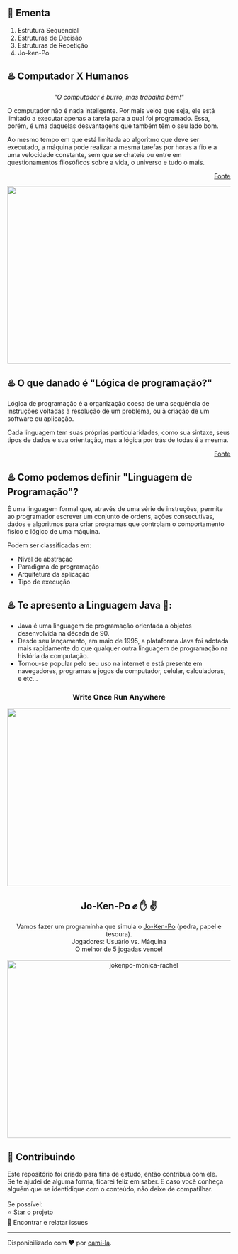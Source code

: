 <h2>📝 Ementa</h2>

<ol>
    <li>Estrutura Sequencial</li>
    <li>Estruturas de Decisão</li>
    <li>Estruturas de Repetição</li>
    <li>Jo-ken-Po</li>
</ol>

<h2>♨️ Computador X Humanos </h2>
<p align="center"><em>"O computador é burro, mas trabalha bem!"</em></p>
<p>O computador não é nada inteligente. Por mais veloz que seja, ele está limitado a executar apenas a tarefa para a qual foi programado. Essa, porém, é uma daquelas desvantagens que também têm o seu lado bom.</p>
<p>Ao mesmo tempo em que está limitada ao algoritmo que deve ser executado, a máquina pode realizar a mesma tarefas por horas a fio e a uma velocidade constante, sem que se chateie ou entre em questionamentos filosóficos sobre a vida, o universo e tudo o mais.</p>
<p align="right"><a href="https://www.tecmundo.com.br/ciencia/16846-cerebro-humano-x-pc-como-eles-se-comparam-.htm">Fonte</a></p>
<p align="center">
    <img src="https://media2.giphy.com/media/CTX0ivSQbI78A/giphy.gif?cid=790b7611f1697e92d7a4495d340aca8709e424b4d49f2b8f&rid=giphy.gif&ct=g" width="600" height="400"/>
</p>
<h2>♨️ O que danado é "Lógica de programação?"</h2>
<p>Lógica de programação é a organização coesa de uma sequência de instruções voltadas à resolução de um problema, ou à criação de um software ou aplicação.</p>
<p>Cada linguagem tem suas próprias particularidades, como sua sintaxe, seus tipos de dados e sua orientação, mas a lógica por trás de todas é a mesma.</p>
<p align="right"><a href="https://kenzie.com.br/blog/logica-de-programacao/">Fonte</a></p>

<h2>♨️ Como podemos definir "Linguagem de Programação"?</h2>
<p> É uma linguagem formal que, através de uma série de instruções, permite ao programador escrever um conjunto de ordens, ações consecutivas, dados e algoritmos para criar programas que controlam o comportamento físico e lógico de uma máquina.</p>
<p> Podem ser classificadas em:</p>

<ul>
    <li>
        Nível de abstração
    </li>
    <li>
        Paradigma de programação
    </li>
    <li>
        Arquitetura da aplicação
    </li>
    <li>
        Tipo de execução
    </li>
</ul>

<h2>♨️ Te apresento a Linguagem Java 🖤:</h2>
<p>
    <ul>
        <li>Java é uma linguagem de programação orientada a objetos desenvolvida na década de 90.</li>
        <li>Desde seu lançamento, em maio de 1995, a plataforma Java foi adotada mais rapidamente do que qualquer outra
        linguagem de programação na história da computação.</li>
        <li>Tornou-se popular pelo seu uso na internet e está presente em navegadores, programas e jogos de computador, celular,
        calculadoras, e etc...</li>
    </ul>
</p>

<h3 align="center"> Write Once Run Anywhere </h3>
<p align="center">
    <img src="https://rogerioaraujo.files.wordpress.com/2013/01/visaogeraldevjava.png" width="600" height="400"/>
</p>

<h2 align="center">Jo-Ken-Po ✊ ✋ ✌ </h2>
<p align="center">
Vamos fazer um programinha que simula o <a href="https://github.com/cami-la/Jo-Ken-Po-code-girls-santander/tree/master/Jo-Ken-Po">Jo-Ken-Po</a> (pedra, papel e tesoura).<br>
Jogadores: Usuário vs. Máquina<br>
O melhor de 5 jogadas vence!<br><br>
<img src="https://c.tenor.com/CACaU3WIOQYAAAAd/friends-monica-geller.gif" width="600" height="400" alt="jokenpo-monica-rachel">
</p>


<h2> 🤝 Contribuindo </h2>

<p>
Este repositório foi criado para fins de estudo, então contribua com ele.<br>
Se te ajudei de alguma forma, ficarei feliz em saber. E caso você conheça alguém que se identidique com o conteúdo, não deixe de compatilhar.<br>
<br>
Se possível:<br>
⭐️  Star o projeto<br>
🐛 Encontrar e relatar issues<br>
</p>



------------

Disponibilizado com ♥ por [cami-la](https://www.linkedin.com/in/cami-la/ "cami-la").


